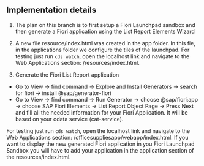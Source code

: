 ## Implementation details

1. The plan on this branch is to first setup a Fiori Launchpad sandbox and then generate a Fiori application using the List Report Elements Wizard

1. A new file resource/index.html was created in the app folder. In this fie, in the applications folder we configure the tiles of the launchpad.
For testing just run `cds watch`, open the localhost link and navigate to the Web Applications section: /resources/index.html. 

2. Generate the Fiori List Report application
- Go to View -> find command -> Explore and Install Generators -> search for fiori -> install @sap/generator-fiori
- Go to View -> find command -> Run Generator -> choose @sap/fiori:app -> choose SAP Fiori Elements -> List Report Object Page -> Press Next and fill all the needed information for your Fiori Application. It will be based on your odata service (cat-service).

For testing just run `cds watch`, open the localhost link and navigate to the Web Applications section: /officesuppliesapp/webapp/index.html. 
If you want to display the new generated Fiori application in you Fiori Launchpad Sandbox you will have to add your application in the application section of the resources/index.html.